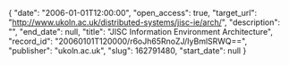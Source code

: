 {
  "date": "2006-01-01T12:00:00", 
  "open_access": true, 
  "target_url": "http://www.ukoln.ac.uk/distributed-systems/jisc-ie/arch/", 
  "description": "", 
  "end_date": null, 
  "title": "JISC Information Environment Architecture", 
  "record_id": "20060101T120000/r6oJh65RnoZJ/IyBmlSRWQ==", 
  "publisher": "ukoln.ac.uk", 
  "slug": 162791480, 
  "start_date": null
}

